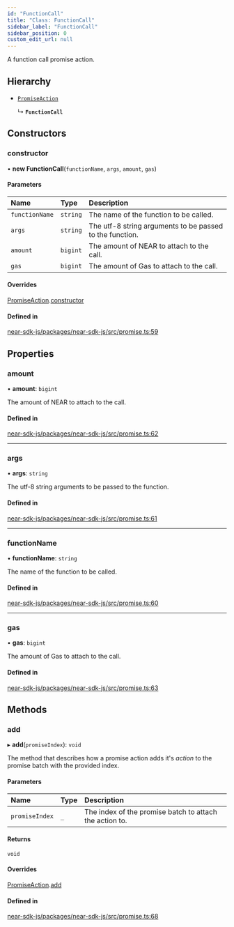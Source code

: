```yaml
---
id: "FunctionCall"
title: "Class: FunctionCall"
sidebar_label: "FunctionCall"
sidebar_position: 0
custom_edit_url: null
---
```


A function call promise action.

## Hierarchy

- [`PromiseAction`](PromiseAction.md)

  ↳ **`FunctionCall`**

## Constructors

### constructor

• **new FunctionCall**(`functionName`, `args`, `amount`, `gas`)

#### Parameters

| Name | Type | Description |
| :------ | :------ | :------ |
| `functionName` | `string` | The name of the function to be called. |
| `args` | `string` | The utf-8 string arguments to be passed to the function. |
| `amount` | `bigint` | The amount of NEAR to attach to the call. |
| `gas` | `bigint` | The amount of Gas to attach to the call. |

#### Overrides

[PromiseAction](PromiseAction.md).[constructor](PromiseAction.md#constructor)

#### Defined in

[near-sdk-js/packages/near-sdk-js/src/promise.ts:59](https://github.com/near/near-sdk-js/blob/2847870/packages/near-sdk-js/src/promise.ts#L59)

## Properties

### amount

• **amount**: `bigint`

The amount of NEAR to attach to the call.

#### Defined in

[near-sdk-js/packages/near-sdk-js/src/promise.ts:62](https://github.com/near/near-sdk-js/blob/2847870/packages/near-sdk-js/src/promise.ts#L62)

___

### args

• **args**: `string`

The utf-8 string arguments to be passed to the function.

#### Defined in

[near-sdk-js/packages/near-sdk-js/src/promise.ts:61](https://github.com/near/near-sdk-js/blob/2847870/packages/near-sdk-js/src/promise.ts#L61)

___

### functionName

• **functionName**: `string`

The name of the function to be called.

#### Defined in

[near-sdk-js/packages/near-sdk-js/src/promise.ts:60](https://github.com/near/near-sdk-js/blob/2847870/packages/near-sdk-js/src/promise.ts#L60)

___

### gas

• **gas**: `bigint`

The amount of Gas to attach to the call.

#### Defined in

[near-sdk-js/packages/near-sdk-js/src/promise.ts:63](https://github.com/near/near-sdk-js/blob/2847870/packages/near-sdk-js/src/promise.ts#L63)

## Methods

### add

▸ **add**(`promiseIndex`): `void`

The method that describes how a promise action adds it's _action_ to the promise batch with the provided index.

#### Parameters

| Name | Type | Description |
| :------ | :------ | :------ |
| `promiseIndex` | `_` | The index of the promise batch to attach the action to. |

#### Returns

`void`

#### Overrides

[PromiseAction](PromiseAction.md).[add](PromiseAction.md#add)

#### Defined in

[near-sdk-js/packages/near-sdk-js/src/promise.ts:68](https://github.com/near/near-sdk-js/blob/2847870/packages/near-sdk-js/src/promise.ts#L68)
